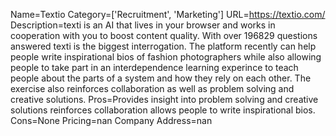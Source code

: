 Name=Textio
Category=['Recruitment', 'Marketing']
URL=https://textio.com/
Description=texti is an AI that lives in your browser and works in cooperation with you to boost content quality. With over 196829 questions answered texti is the biggest interrogation. The platform recently can help people write inspirational bios of fashion photographers while also allowing people to take part in an interdependence learning experince to teach people about the parts of a system and how they rely on each other. The exercise also reinforces collaboration as well as problem solving and creative solutions.
Pros=Provides insight into problem solving and creative solutions reinforces collaboration allows people to write inspirational bios.
Cons=None
Pricing=nan
Company Address=nan
